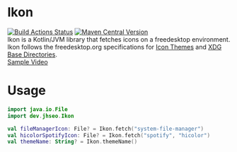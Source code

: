 # Ikon
[![Build Actions Status](https://github.com/Jhyub/Ikon/actions/workflows/build.yml/badge.svg)](https://github.com/Jhyub/Ikon/actions/workflows/build.yml?query=branch:master) [![Maven Central Version](https://img.shields.io/maven-central/v/dev.jhseo/ikon)](https://github.com/Jhyub/Ikon/releases)<br>
Ikon is a Kotlin/JVM library that fetches icons on a freedesktop environment.  
Ikon follows the freedesktop.org specifications for [Icon Themes](https://specifications.freedesktop.org/icon-theme-spec/icon-theme-spec-latest.html) and [XDG Base Directories](https://specifications.freedesktop.org/basedir-spec/basedir-spec-latest.html).  
[Sample Video](./docs/sample.mkv)

# Usage
```kotlin
import java.io.File
import dev.jhseo.Ikon

val fileManagerIcon: File? = Ikon.fetch("system-file-manager")
val hicolorSpotifyIcon: File? = Ikon.fetch("spotify", "hicolor")
val themeName: String? = Ikon.themeName()
```
